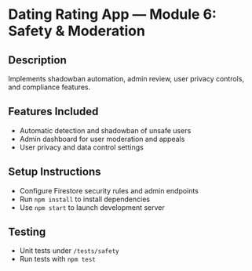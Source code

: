 # Dating Rating App — Module 6: Safety & Moderation

## Description  
Implements shadowban automation, admin review, user privacy controls, and compliance features.

## Features Included  
- Automatic detection and shadowban of unsafe users  
- Admin dashboard for user moderation and appeals  
- User privacy and data control settings  

## Setup Instructions  
- Configure Firestore security rules and admin endpoints  
- Run `npm install` to install dependencies  
- Use `npm start` to launch development server

## Testing  
- Unit tests under `/tests/safety`  
- Run tests with `npm test`
